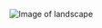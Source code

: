 ![Image of landscape](http://github.com/katepender/markdown-portfolio/_includes/pexels-lisa-fotios-1187677.jpg)
